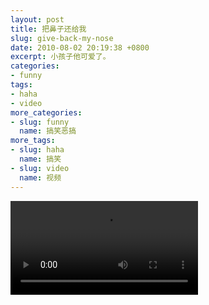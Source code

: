 ```yaml
---
layout: post
title: 把鼻子还给我
slug: give-back-my-nose
date: 2010-08-02 20:19:38 +0800
excerpt: 小孩子他可爱了。
categories:
- funny
tags:
- haha
- video
more_categories:
- slug: funny
  name: 搞笑恶搞
more_tags:
- slug: haha
  name: 搞笑
- slug: video
  name: 视频
---
```


<video controls="controls">
	<source src="{{ site.path.uploads }}2010/08/02/give-back-my-nose/kids-nose.webm" type="video/webm" />
	<source src="{{ site.path.uploads }}2010/08/02/give-back-my-nose/kids-nose.mp4" type="video/mp4" />
	Your browser does not support the video tag.
</video>
